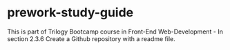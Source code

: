 # prework-study-guide
This is part of Trilogy Bootcamp course in Front-End Web-Development - In section 2.3.6 Create a Github repository with a readme file. 
